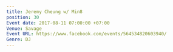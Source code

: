 ```yaml
---
title: Jeremy Cheung w/ Min8
position: 30
Event date: 2017-08-11 07:00:00 +07:00
Venue: Savage
Event URL: https://www.facebook.com/events/564534820603940/
Genre: DJ
---
```



